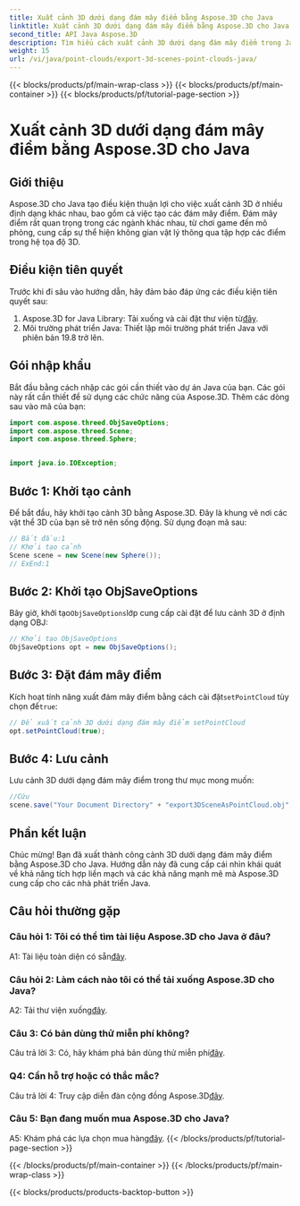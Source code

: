 ```yaml
---
title: Xuất cảnh 3D dưới dạng đám mây điểm bằng Aspose.3D cho Java
linktitle: Xuất cảnh 3D dưới dạng đám mây điểm bằng Aspose.3D cho Java
second_title: API Java Aspose.3D
description: Tìm hiểu cách xuất cảnh 3D dưới dạng đám mây điểm trong Java bằng Aspose.3D. Nâng cao ứng dụng của bạn bằng đồ họa và trực quan hóa 3D mạnh mẽ.
weight: 15
url: /vi/java/point-clouds/export-3d-scenes-point-clouds-java/
---
```


{{< blocks/products/pf/main-wrap-class >}}
{{< blocks/products/pf/main-container >}}
{{< blocks/products/pf/tutorial-page-section >}}

# Xuất cảnh 3D dưới dạng đám mây điểm bằng Aspose.3D cho Java

## Giới thiệu

Aspose.3D cho Java tạo điều kiện thuận lợi cho việc xuất cảnh 3D ở nhiều định dạng khác nhau, bao gồm cả việc tạo các đám mây điểm. Đám mây điểm rất quan trọng trong các ngành khác nhau, từ chơi game đến mô phỏng, cung cấp sự thể hiện không gian vật lý thông qua tập hợp các điểm trong hệ tọa độ 3D.

## Điều kiện tiên quyết

Trước khi đi sâu vào hướng dẫn, hãy đảm bảo đáp ứng các điều kiện tiên quyết sau:

1.  Aspose.3D for Java Library: Tải xuống và cài đặt thư viện từ[đây](https://releases.aspose.com/3d/java/).
2. Môi trường phát triển Java: Thiết lập môi trường phát triển Java với phiên bản 19.8 trở lên.

## Gói nhập khẩu

Bắt đầu bằng cách nhập các gói cần thiết vào dự án Java của bạn. Các gói này rất cần thiết để sử dụng các chức năng của Aspose.3D. Thêm các dòng sau vào mã của bạn:

```java
import com.aspose.threed.ObjSaveOptions;
import com.aspose.threed.Scene;
import com.aspose.threed.Sphere;


import java.io.IOException;
```

## Bước 1: Khởi tạo cảnh

Để bắt đầu, hãy khởi tạo cảnh 3D bằng Aspose.3D. Đây là khung vẽ nơi các vật thể 3D của bạn sẽ trở nên sống động. Sử dụng đoạn mã sau:

```java
// Bắt đầu:1
// Khởi tạo cảnh
Scene scene = new Scene(new Sphere());
// ExEnd:1
```

## Bước 2: Khởi tạo ObjSaveOptions

 Bây giờ, khởi tạo`ObjSaveOptions`lớp cung cấp cài đặt để lưu cảnh 3D ở định dạng OBJ:

```java
// Khởi tạo ObjSaveOptions
ObjSaveOptions opt = new ObjSaveOptions();
```

## Bước 3: Đặt đám mây điểm

 Kích hoạt tính năng xuất đám mây điểm bằng cách cài đặt`setPointCloud` tùy chọn để`true`:

```java
// Để xuất cảnh 3D dưới dạng đám mây điểm setPointCloud
opt.setPointCloud(true);
```

## Bước 4: Lưu cảnh

Lưu cảnh 3D dưới dạng đám mây điểm trong thư mục mong muốn:

```java
//Cứu
scene.save("Your Document Directory" + "export3DSceneAsPointCloud.obj", opt);
```

## Phần kết luận

Chúc mừng! Bạn đã xuất thành công cảnh 3D dưới dạng đám mây điểm bằng Aspose.3D cho Java. Hướng dẫn này đã cung cấp cái nhìn khái quát về khả năng tích hợp liền mạch và các khả năng mạnh mẽ mà Aspose.3D cung cấp cho các nhà phát triển Java.

## Câu hỏi thường gặp

### Câu hỏi 1: Tôi có thể tìm tài liệu Aspose.3D cho Java ở đâu?

 A1: Tài liệu toàn diện có sẵn[đây](https://reference.aspose.com/3d/java/).

### Câu hỏi 2: Làm cách nào tôi có thể tải xuống Aspose.3D cho Java?

 A2: Tải thư viện xuống[đây](https://releases.aspose.com/3d/java/).

### Câu 3: Có bản dùng thử miễn phí không?

 Câu trả lời 3: Có, hãy khám phá bản dùng thử miễn phí[đây](https://releases.aspose.com/).

### Q4: Cần hỗ trợ hoặc có thắc mắc?

 Câu trả lời 4: Truy cập diễn đàn cộng đồng Aspose.3D[đây](https://forum.aspose.com/c/3d/18).

### Câu 5: Bạn đang muốn mua Aspose.3D cho Java?

 A5: Khám phá các lựa chọn mua hàng[đây](https://purchase.aspose.com/buy).
{{< /blocks/products/pf/tutorial-page-section >}}

{{< /blocks/products/pf/main-container >}}
{{< /blocks/products/pf/main-wrap-class >}}

{{< blocks/products/products-backtop-button >}}
